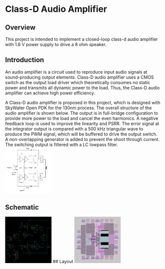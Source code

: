 # Class-D Audio Amplifier
## Overview

This project is intended to implement a closed-loop class-d audio amplifier with 1.8 V power supply to drive a 8 ohm speaker.

## Introduction

An audio amplifier is a circuit used to reproduce input audio signals at sound-producing output elements. Class-D audio amplifier uses a CMOS switch as the output load driver which theoretically consumes no static power and transmits all dynamic power to the load. Thus, the Class-D audio amplifier can achieve high power efficiency.

A Class-D audio amplifier is proposed in this project, which is designed with SkyWater Open PDK for the 130nm process. The overall structure of the audio amplifier is shown below. The output is in full-bridge configuration to provide more power to the load and cancel the even harmonics. A negative feedback loop is used to improve the linearity and PSRR. The error signal at the integrator output is compared with a 500 kHz triangular wave to produce the PWM signal, which will be buffered to drive the output switch. A non-overlapping generator is added to prevent the shoot through current. The switching output is filtered with a LC lowpass filter. 
<img src="https://github.com/jhz701/class_d_audio_amplifier/blob/main/class-d.png" width="150" height="150" alt=""/>

## Schematic
<img src="https://github.com/jhz701/class_d_audio_amplifier/blob/main/Class_d_sch.png" width="150" height="150" alt=""/>
## Layout
<img src="https://github.com/jhz701/class_d_audio_amplifier/blob/main/Class_d_ly.png" width="150" height="150" alt=""/>
